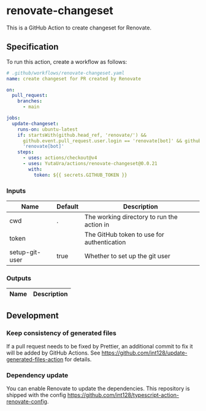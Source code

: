 # renovate-changeset

This is a GitHub Action to create changeset for Renovate.

## Specification

To run this action, create a workflow as follows:

```yaml
# .github/workflows/renovate-changeset.yaml
name: create changeset for PR created by Renovate

on:
  pull_request:
    branches:
      - main

jobs:
  update-changeset:
    runs-on: ubuntu-latest
    if: startsWith(github.head_ref, 'renovate/') &&
      github.event.pull_request.user.login == 'renovate[bot]' && github.actor ==
      'renovate[bot]'
    steps:
      - uses: actions/checkout@v4
      - uses: YutaUra/actions/renovate-changeset@0.0.21
        with:
          token: ${{ secrets.GITHUB_TOKEN }}

```

### Inputs

<!-- update-action-readme:inputs:start -->
| Name           | Default | Description                                |
| -------------- | ------- | ------------------------------------------ |
| cwd            | .       | The working directory to run the action in |
| token          |         | The GitHub token to use for authentication |
| setup-git-user | true    | Whether to set up the git user             |
<!-- update-action-readme:inputs:end -->

### Outputs

<!-- update-action-readme:outputs:start -->
| Name | Description |
| ---- | ----------- |
<!-- update-action-readme:outputs:end -->

## Development

### Keep consistency of generated files

If a pull request needs to be fixed by Prettier, an additional commit to fix it will be added by GitHub Actions.
See https://github.com/int128/update-generated-files-action for details.

### Dependency update

You can enable Renovate to update the dependencies.
This repository is shipped with the config https://github.com/int128/typescript-action-renovate-config.
